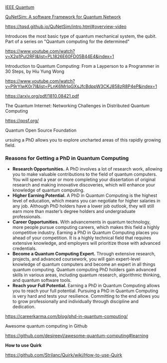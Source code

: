 [IEEE Quantum](https://ieeexplore.ieee.org/xpl/topAccessedArticles.jsp?punumber=8924785) 



[QuNetSim: A software Framework for Quantum Network](https://ieeexplore.ieee.org/stamp/stamp.jsp?arnumber=9465750)

https://tqsd.github.io/QuNetSim/intro.html#overview-video



Introduces the most basic type of quantum mechanical system, the qubit. Part of a series on "Quantum computing for the determined"

https://www.youtube.com/watch?v=X2q1PuI2RFI&list=PL1826E60FD05B44E4&index=1



Introduction to Quantum Computing: From a Layperson to a Programmer in 30 Steps, by Hiu Yung Wong

https://www.youtube.com/watch?v=P9rYlwK0r7I&list=PLnK6MrIqGXsJfcBdppW3CKJ858zR8P4eP&index=1



https://arxiv.org/pdf/1810.08421.pdf

The Quantum Internet: Networking Challenges in Distributed Quantum Computing





https://qosf.org/

Quantum Open Source Foundation





ursuing a PhD allows you to explore uncharted areas of this rapidly growing field.





### Reasons for Getting a PhD in Quantum Computing

- **Research Opportunities.** A PhD involves a lot of research work, allowing you to make valuable contributions to the field of quantum computers. You will spend a year or more completing your dissertation of original research and making innovative discoveries, which will enhance your knowledge of quantum computing.
- **Higher Earning Potential.** A PhD in Quantum Computing is the highest level of education, which means you can negotiate for higher salaries in any job. Although PhD holders have a lower job outlook, they will still earn more than master’s degree holders and undergraduate professionals.
- **Career Opportunities.** With advancements in quantum technology, more people pursue computing careers, which makes this field a highly competitive industry. Earning a PhD in Quantum Computing places you ahead of your competition. It is a highly technical field that requires extensive knowledge, and employers will prioritize those with advanced credentials.
- **Become a Quantum Computing Expert.** Through extensive research, projects, and advanced coursework, you will gain expert-level knowledge of quantum computers and become an expert in all things quantum computing. Quantum computing PhD holders gain advanced skills in various areas, including quantum research, algorithmic thinking, and quantum software tools.
- **Reach your Full Potential.** Earning a PhD in Quantum Computing allows you to reach your full potential. Pursuing a PhD in Quantum Computing is very hard and tests your resilience. Committing to the end allows you to grow professionally and individually through discipline and dedication.









https://careerkarma.com/blog/phd-in-quantum-computing/

Awesome quantum computing in Github

https://github.com/desireevl/awesome-quantum-computing#learning



**How to use Quirk**

https://github.com/Strilanc/Quirk/wiki/How-to-use-Quirk